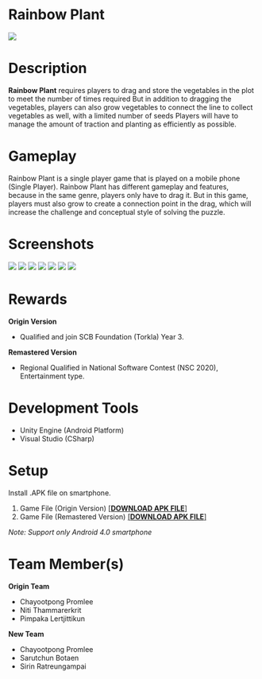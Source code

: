 # Rainbow Plant
![](https://i.imgur.com/aLxEz7Q.jpg)
# Description
**Rainbow Plant** requires players to drag and store the vegetables in the plot to meet the number of times required But in addition to dragging the vegetables, players can also grow vegetables to connect the line to collect vegetables as well, with a limited number of seeds Players will have to manage the amount of traction and planting as efficiently as possible.

# Gameplay
Rainbow Plant is a single player game that is played on a mobile phone (Single Player). Rainbow Plant has different gameplay and features, because in the same genre, players only have to drag it. But in this game, players must also grow to create a connection point in the drag, which will increase the challenge and conceptual style of solving the puzzle.

# Screenshots
![](https://i.imgur.com/7nf6OSe.jpg)
![](https://i.imgur.com/JAIo5GS.jpg)
![](https://i.imgur.com/gT2VlfO.jpg)
![](https://i.imgur.com/VzpJjEH.jpg)
![](https://i.imgur.com/Z16bmvT.png)
![](https://i.imgur.com/BCCxyNL.png)
![](https://i.imgur.com/hAfXPly.jpg)
# Rewards
**Origin Version**
- Qualified and join SCB Foundation (Torkla) Year 3.

**Remastered Version**
- Regional Qualified in National Software Contest (NSC 2020), Entertainment type.
# Development Tools
- Unity Engine (Android Platform)
- Visual Studio (CSharp)
# Setup
Install .APK file on smartphone.

1. Game File (Origin Version) <a href="https://1drv.ms/u/s!Ai9z8mPSceQOoSYOx8XMIIrE8qfV?e=JMqnGl">[**DOWNLOAD APK FILE**]</a> 
2. Game File (Remastered Version) <a href="https://1drv.ms/u/s!Ai9z8mPSceQOkHm_QP6ybDtiPmZ0?e=NPVIfh">[**DOWNLOAD APK FILE**]</a> 

*Note: Support only Android 4.0 smartphone*
# Team Member(s)
**Origin Team**
- Chayootpong Promlee
- Niti Thammarerkrit
- Pimpaka Lertjittikun

**New Team**
- Chayootpong Promlee
- Sarutchun Botaen
- Sirin Ratreungampai
